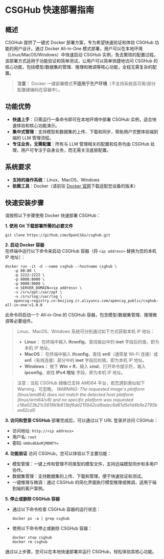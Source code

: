 # CSGHub 快速部署指南

## 概述

CSGHub 提供了一键式 Docker 部署方案，专为希望快速验证和体验 CSGHub 功能的用户设计。通过 Docker All-in-One 模式部署，用户可以在本地环境（Linux/MacOS/Windows）中快速启动 CSGHub 实例，免去繁琐的配置过程。该部署方式适用于功能验证和简单测试，让用户可以简单快捷地访问 CSGHub 的核心功能，包括模型/数据集的管理、推理和微调等核心功能，全程无需复杂的配置。

> **注意：**
> Docker 一键部署模式**不适用于生产环境**（不支持系统高可用/部分配置硬编码在容器中）。

## 功能优势

- **快速上手**：只需运行一条命令即可在本地环境中部署 CSGHub 实例，适合快速体验和核心功能演示。
- **集中式管理**：支持模型和数据集的上传、下载和同步，帮助用户完整体验端到端的 LLM 管理流程。
- **专注业务，无需配置**：所有与 LLM 管理相关的配置和任务均由 CSGHub 处理，用户可专注于自身业务，而无需关注底层配置。

## 系统要求

- **支持的操作系统**：Linux、MacOS、Windows
- **依赖工具**：Docker（请前往 [Docker 官网](https://www.docker.com/)下载适配您设备的版本）

## 快速安装步骤

请按照以下步骤使用 Docker 快速部署 CSGHub：

**1. 使用 Git 下载部署所需的必要文件**

`git clone https://github.com/OpenCSGs/csghub.git`

**2. 启动 Docker 容器**  
在终端中运行以下命令来启动 CSGHub 容器（将 `<ip address>` 替换为您的本机 IP 地址）：

```shell
docker run -it -d --name csghub --hostname csghub \
    -p 80:80 \
    -p 2222:2222 \
    -p 8000:8000 \
    -p 9000:9000 \
    -e SERVER_DOMAIN=<ip address> \
    -v /srv/opt:/var/opt \
    -v /srv/log:/var/log \
    opencsg-registry.cn-beijing.cr.aliyuncs.com/opencsg_public/csghub-all-in-one:v1.0.0
```

此命令将启动一个 All-in-One 的 CSGHub 容器，包含模型/数据集管理、推理微调等必要组件。

> Linux、MacOS、Windows 系统可分别通过如下方式获取本机 IP 地址：
>
> - **Linux：** 在终端中输入 **ifconfig**，查找输出中的 **inet** 字段后的值，即为本机 IP 地址。
> - **MacOS：** 在终端中输入 **ifconfig**，查找 **en0**（通常是 Wi-Fi 连接）或 **en1**（有线连接）部分中的 **inet** 字段后的值，即为本机 IP 地址。
> - **Windows：** 按下 **Win + R**，输入 **cmd**，打开命令提示符，输入 **ipconfig**，查找 **IPv4 地址** 字段，即为本机 IP 地址。

> 注意：当前 CSGHub 镜像已支持 AMD64 平台，若您遇到类似如下 Warning，可忽略。
*WARNING: The requested image's platform (linux/amd64) does not match the detected host platform (linux/arm64/v8) and no specific platform was requested
c18a023b21c5619b1b613bf6dd215942cd9adec6d61d5e1d4b9e2795bee62cd0*

**3. 访问和登录 CSGHub**
部署完成后，可以通过以下 URL 登录并访问 CSGHub：

- 访问地址: `http://<ip address>`
- 用户名: `root`
- 密码: `Um9vdEAxMjM0NTY=`

**4. 功能验证**
访问 CSGHub，您可以体验以下主要功能：

- 模型管理：一键上传和管理不同类型的模型文件，支持远端模型同步和多用户协作。
- 数据集管理：支持数据集的上传、下载和管理，便于快速验证和测试。
- 一键推理与微调：通过 CSGHub 的简化界面执行模型推理或微调，适用于端到端的客户案例。

**5. 停止或删除 CSGHub 容器**

- 通过以下命令检查 CSGHub 容器的运行状态：

  ```
  docker ps -a | grep csghub
  ```

- 使用以下命令停止或删除 CSGHub 容器：

  ```
  docker stop csghub
  docker rm csghub
  ```

通过以上步骤，您可以在本地快速部署并运行 CSGHub，轻松体验其核心功能。
